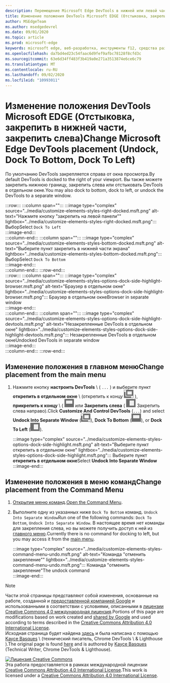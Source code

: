 ```yaml
---
description: Перемещение Microsoft Edge DevTools в нижней или левой части окна просмотра или в отдельном окне.
title: Изменение положения DevTools Microsoft EDGE (Отстыковка, закрепить в нижней части, закрепить слева)
author: MSEdgeTeam
ms.author: msedgedevrel
ms.date: 09/01/2020
ms.topic: article
ms.prod: microsoft-edge
keywords: microsoft edge, веб-разработка, инструменты f12, средства разработчика
ms.openlocfilehash: da7bd4ed23c54faac6d9fef9afbc78128f8cfd3c
ms.sourcegitcommit: 63e6d34ff483f3b419a0e271a3513874e6ce6c79
ms.translationtype: MT
ms.contentlocale: ru-RU
ms.lasthandoff: 09/02/2020
ms.locfileid: "10993011"
---
```

<!-- Copyright Kayce Basques 

   Licensed under the Apache License, Version 2.0 (the "License");
   you may not use this file except in compliance with the License.
   You may obtain a copy of the License at

       https://www.apache.org/licenses/LICENSE-2.0

   Unless required by applicable law or agreed to in writing, software
   distributed under the License is distributed on an "AS IS" BASIS,
   WITHOUT WARRANTIES OR CONDITIONS OF ANY KIND, either express or implied.
   See the License for the specific language governing permissions and
   limitations under the License.  -->





# <span data-ttu-id="bbd89-104">Изменение положения DevTools Microsoft EDGE (Отстыковка, закрепить в нижней части, закрепить слева)</span><span class="sxs-lookup"><span data-stu-id="bbd89-104">Change Microsoft Edge DevTools placement (Undock, Dock To Bottom, Dock To Left)</span></span>   



<span data-ttu-id="bbd89-105">По умолчанию DevTools закрепляется справа от окна просмотра.</span><span class="sxs-lookup"><span data-stu-id="bbd89-105">By default DevTools is docked to the right of your viewport.</span></span>  <span data-ttu-id="bbd89-106">Вы также можете закрепить нижнюю границу, закрепить слева или отстыковать DevTools в отдельном окне.</span><span class="sxs-lookup"><span data-stu-id="bbd89-106">You may also dock to bottom, dock to left, or undock the DevTools to a separate window.</span></span>  

:::row:::
   :::column span="":::
      :::image type="complex" source="../media/customize-elements-styles-right-docked.msft.png" alt-text="Нажмите кнопку "закрепить на левой панели"" lightbox="../media/customize-elements-styles-right-docked.msft.png":::
         <span data-ttu-id="bbd89-108">Выбор</span><span class="sxs-lookup"><span data-stu-id="bbd89-108">Select</span></span> `Dock To Left`  
      :::image-end:::  
   :::column-end:::
   :::column span="":::
      :::image type="complex" source="../media/customize-elements-styles-bottom-docked.msft.png" alt-text="Выберите пункт закрепить в нижней части экрана" lightbox="../media/customize-elements-styles-bottom-docked.msft.png":::
         <span data-ttu-id="bbd89-110">Выбор</span><span class="sxs-lookup"><span data-stu-id="bbd89-110">Select</span></span> `Dock To Bottom`  
      :::image-end:::  
   :::column-end:::
:::row-end:::  
:::row:::
   :::column span="":::
      :::image type="complex" source="../media/customize-elements-styles-options-dock-side-highlight-browser.msft.png" alt-text="Браузер в отдельном окне" lightbox="../media/customize-elements-styles-options-dock-side-highlight-browser.msft.png":::
         <span data-ttu-id="bbd89-112">Браузер в отдельном окне</span><span class="sxs-lookup"><span data-stu-id="bbd89-112">Browser in separate window</span></span>  
      :::image-end:::  
   :::column-end:::
   :::column span="":::
      :::image type="complex" source="../media/customize-elements-styles-options-dock-side-highlight-devtools.msft.png" alt-text="Незакрепленные DevTools в отдельном окне" lightbox="../media/customize-elements-styles-options-dock-side-highlight-devtools.msft.png":::
         <span data-ttu-id="bbd89-114">Незакрепленные DevTools в отдельном окне</span><span class="sxs-lookup"><span data-stu-id="bbd89-114">Undocked DevTools in separate window</span></span>  
      :::image-end:::  
   :::column-end:::
:::row-end:::  

## <span data-ttu-id="bbd89-115">Изменение положения в главном меню</span><span class="sxs-lookup"><span data-stu-id="bbd89-115">Change placement from the main menu</span></span>   

1.  <span data-ttu-id="bbd89-116">Нажмите кнопку **настроить DevTools** \ ( `...` \) и выберите пункт **открепить в отдельном окне** \ (открепить к концу ![ ][ImageUndockIcon] ), **прикрепить к концу** \ ( ![ закрепить к низу) ][ImageBottomIcon] или **Закрепить слева** ( ![ ][ImageLeftIcon] Закрепить слева направо).</span><span class="sxs-lookup"><span data-stu-id="bbd89-116">Click **Customize And Control DevTools** \(`...`\) and select **Undock Into Separate Window** \(![Undock][ImageUndockIcon]\), **Dock To Bottom** \(![Dock To Bottom][ImageBottomIcon]\), or **Dock To Left** \(![Dock To Left][ImageLeftIcon]\).</span></span>  
    
    :::image type="complex" source="../media/customize-elements-styles-options-dock-side-highlight.msft.png" alt-text="Выберите пункт открепить в отдельном окне" lightbox="../media/customize-elements-styles-options-dock-side-highlight.msft.png":::
       <span data-ttu-id="bbd89-118">Выберите пункт **открепить в отдельном окне**</span><span class="sxs-lookup"><span data-stu-id="bbd89-118">Select **Undock Into Separate Window**</span></span>  
    :::image-end:::  
    
## <span data-ttu-id="bbd89-119">Изменение положения в меню команд</span><span class="sxs-lookup"><span data-stu-id="bbd89-119">Change placement from the Command Menu</span></span>   

1.  <span data-ttu-id="bbd89-120">[Открытие меню команд][DevtoolsCommandMenu].</span><span class="sxs-lookup"><span data-stu-id="bbd89-120">[Open the Command Menu][DevtoolsCommandMenu].</span></span>  
1.  <span data-ttu-id="bbd89-121">Выполните одну из указанных ниже `Dock To Bottom` команд. `Undock Into Separate Window`</span><span class="sxs-lookup"><span data-stu-id="bbd89-121">Run one of the following commands: `Dock To Bottom`, `Undock Into Separate Window`.</span></span>  <span data-ttu-id="bbd89-122">В настоящее время нет команды для закрепления слева, но вы можете получить доступ к ней из [главного меню](#change-placement-from-the-main-menu).</span><span class="sxs-lookup"><span data-stu-id="bbd89-122">Currently there is no command for docking to left, but you may access it from the [main menu](#change-placement-from-the-main-menu).</span></span>  
    
    :::image type="complex" source="../media/customize-elements-styles-command-menu-undo.msft.png" alt-text="Команда "отменить закрепление"" lightbox="../media/customize-elements-styles-command-menu-undo.msft.png":::
       <span data-ttu-id="bbd89-124">Команда "отменить закрепление"</span><span class="sxs-lookup"><span data-stu-id="bbd89-124">The undock command</span></span>  
    :::image-end:::  
    
<!--  
 


-->  

<!-- image links -->  

[ImageUndockIcon]: ../media/undock-icon.msft.png  
[ImageBottomIcon]: ../media/bottom-icon.msft.png  
[ImageLeftIcon]: ../media/left-icon.msft.png  

<!-- links -->  

[DevtoolsCommandMenu]: ../command-menu/index.md "Выполнение команд с помощью командного меню Microsoft Edge DevTools | Документы Microsoft"  

> [!NOTE]
> <span data-ttu-id="bbd89-126">Части этой страницы представляют собой изменения, основанные на работе, созданной и [предоставленной компанией Google][GoogleSitePolicies] и использованными в соответствии с условиями, описанными в [лицензии Creative Commons 4,0 международная лицензия][CCA4IL].</span><span class="sxs-lookup"><span data-stu-id="bbd89-126">Portions of this page are modifications based on work created and [shared by Google][GoogleSitePolicies] and used according to terms described in the [Creative Commons Attribution 4.0 International License][CCA4IL].</span></span>  
> <span data-ttu-id="bbd89-127">Исходная страница будет найдена [здесь](https://developers.google.com/web/tools/chrome-devtools/customize/placement) и была написана с помощью [Kayce Basques][KayceBasques] \ (технический писатель, Chrome DevTools \ & Lighthouse \).</span><span class="sxs-lookup"><span data-stu-id="bbd89-127">The original page is found [here](https://developers.google.com/web/tools/chrome-devtools/customize/placement) and is authored by [Kayce Basques][KayceBasques] \(Technical Writer, Chrome DevTools \& Lighthouse\).</span></span>  

[![Лицензия Creative Commons][CCby4Image]][CCA4IL]  
<span data-ttu-id="bbd89-129">Эта работа предоставляется в рамках международной лицензии [Creative Commons Attribution 4.0 International License][CCA4IL].</span><span class="sxs-lookup"><span data-stu-id="bbd89-129">This work is licensed under a [Creative Commons Attribution 4.0 International License][CCA4IL].</span></span>  

[CCA4IL]: https://creativecommons.org/licenses/by/4.0  
[CCby4Image]: https://i.creativecommons.org/l/by/4.0/88x31.png  
[GoogleSitePolicies]: https://developers.google.com/terms/site-policies  
[KayceBasques]: https://developers.google.com/web/resources/contributors/kaycebasques  
